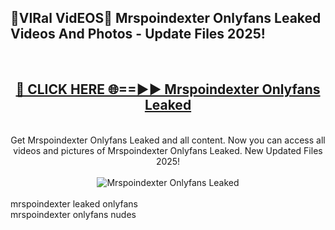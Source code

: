 <h2>🔴VIRal VidEOS🔴 Mrspoindexter Onlyfans Leaked Videos And Photos - Update Files 2025!</h2>
<br>
<div align="center">
<h2><a href="https://virallinks.top/odZfE0" rel="nofollow">🔴 CLICK HERE 🌐==►► Mrspoindexter Onlyfans Leaked</a></h2>
<br>
Get Mrspoindexter Onlyfans Leaked and all content. Now you can access all videos and pictures of Mrspoindexter Onlyfans Leaked. New Updated Files 2025!
<br>
<br>
<a href="https://virallinks.top/odZfE0" rel="nofollow" data-target="animated-image.originalLink"><img src="https://i.imgur.com/dJHk4Zq.gif)" alt="Mrspoindexter Onlyfans Leaked" style="max-width: 100%; display: inline-block;" data-target="animated-image.originalImage"></a>
</div>
<br>
mrspoindexter leaked onlyfans<br>
mrspoindexter onlyfans nudes